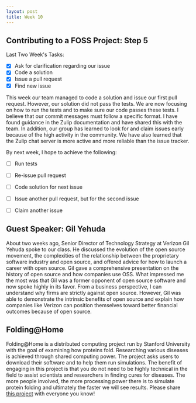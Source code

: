 ```yaml
---
layout: post
title: Week 10
---
```


## Contributing to a FOSS Project: Step 5

Last Two Week's Tasks:
- [X] Ask for clarification regarding our issue
- [X] Code a solution
- [X] Issue a pull request
- [X] Find new issue

This week our team managed to code a solution and issue our first pull request. However, our solution did not pass the tests. We are now focusing on how to run the tests and to make sure our code passes these tests. I believe that our commit messages must follow a specific format. I have found guidance in the Zulip documentation and have shared this with the team. In addition, our group has learned to look for and claim issues early because of the high activity in the community. We have also learned that the Zulip chat server is more active and more reliable than the issue tracker. 

By next week, I hope to achieve the following:
- [ ] Run tests
- [ ] Re-issue pull request
- [ ] Code solution for next issue
- [ ] Issue another pull request, but for the second issue
- [ ] Claim another issue


## Guest Speaker: Gil Yehuda

About two weeks ago, Senior Director of Technology Strategy at Verizon Gil Yehuda spoke to our class. He discussed the evolution of the open source movement, the complexities of the relationship between the proprietary software industry and open source, and offered advice for how to launch a career with open source. Gil gave a comprehensive presentation on the history of open source and how companies use OSS. What impressed me the most was that Gil was a former opponent of open source software and now spoke highly in its favor. From a business perspective, I can understand why firms are strictly against open source. However, Gil was able to demonstrate the intrinsic benefits of open source and explain how companies like Verizon can position themselves toward better financial outcomes because of open source.


## Folding@Home

Folding@Home is a distributed computing project run by Stanford University with the goal of examining how proteins fold. Researching various diseases is achieved through shared computing power. The project asks users to download their software and to help them run simulations. The benefit of engaging in this project is that you do not need to be highly technical in the field to assist scientists and researchers in finding cures for diseases. The more people involved, the more processing power there is to simulate protein folding and ultimately the faster we will see results. Please share [this project](https://foldingathome.org/covid19/) with everyone you know!
